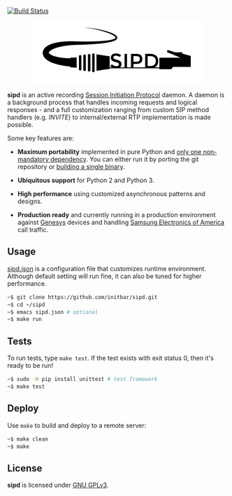 [![Build Status](https://travis-ci.org/initbar/sipd.svg?branch=master)](https://travis-ci.org/initbar/sipd)
<p align="center">
  <img src="./docs/logo.png">
</p>

**sipd** is an active recording [Session Initiation Protocol](https://www.ietf.org/rfc/rfc3261.txt) daemon. A daemon is a background process that handles incoming requests and logical responses - and a full customization ranging from custom SIP method handlers (e.g. *INVITE*) to internal/external RTP implementation is made possible.

Some key features are:

- **Maximum portability** implemented in pure Python and [only one non-mandatory dependency](#tests). You can either run it by porting the git repository or [building a single binary](./Makefile).

- **Ubiquitous support** for Python 2 and Python 3.

- **High performance** using customized asynchronous patterns and designs.

- **Production ready** and currently running in a production environment against [Genesys](http://www.genesys.com) devices and handling [Samsung Electronics of America](http://www.samsung.com) call traffic.

## Usage

[sipd.json](./sipd.json) is a configuration file that customizes runtime environment. Although default setting will run fine, it can also be tuned for higher performance.

```bash
~$ git clone https://github.com/initbar/sipd.git
~$ cd ~/sipd
~$ emacs sipd.json # optional
~$ make run
```

## Tests

To run tests, type `make test`. If the test exists with exit status 0, then it's ready to be run!

```bash
~$ sudo -H pip install unittest # test framework
~$ make test
```

## Deploy

Use `make` to build and deploy to a remote server:

```bash
~$ make clean
~$ make
```

## License
**sipd** is licensed under [GNU GPLv3](./LICENSE.md).

